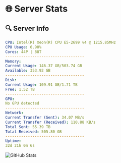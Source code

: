 # 🌐 Server Stats
## 🔍 Server Info
```yaml
CPU: Intel(R) Xeon(R) CPU E5-2699 v4 @ 1215.85MHz
CPU Usage: 0.90%
Cores: 44P | 88T
-----------------------------------
Memory:
Current Usage: 146.37 GB/503.74 GB
Available: 353.92 GB
-----------------------------------
Disk:
Current Usage: 109.91 GB/1.71 TB
Free: 1.52 TB
-----------------------------------
GPU:
No GPU detected
-----------------------------------
Network:
Current Transfer (Sent): 34.07 MB/s
Current Transfer (Received): 110.88 KB/s
Total Sent: 55.39 TB
Total Received: 505.80 GB
-----------------------------------
Uptime:
32d 21h 0m 6s
```
![GitHub Stats](https://img.shields.io/badge/Updated-2025-04-09_18:22:55-blue)